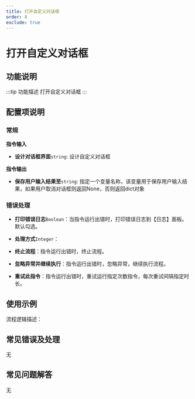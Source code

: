 ```yaml
---
title: 打开自定义对话框
order: 8
exclude: true
---
```


# 打开自定义对话框

## 功能说明

:::tip 功能描述
打开自定义对话框
:::

## 配置项说明

### 常规

**指令输入**

- **设计对话框界面**`string`: 设计自定义对话框


**指令输出**

- **保存用户输入结果至**`string`: 指定一个变量名称，该变量用于保存用户输入结果，如果用户取消对话框则返回None，否则返回dict对象

### 错误处理

- **打印错误日志**`Boolean`：当指令运行出错时，打印错误日志到【日志】面板。默认勾选。

- **处理方式**`Integer`：

 - **终止流程**：指令运行出错时，终止流程。

 - **忽略异常并继续执行**：指令运行出错时，忽略异常，继续执行流程。

 - **重试此指令**：指令运行出错时，重试运行指定次数指令，每次重试间隔指定时长。

## 使用示例

流程逻辑描述：

## 常见错误及处理

无

## 常见问题解答

无

